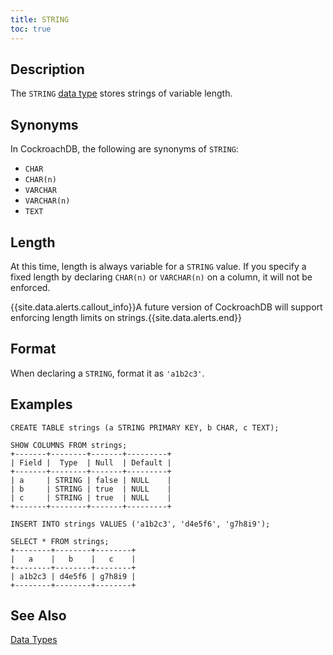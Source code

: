 ```yaml
---
title: STRING
toc: true
---
```


## Description

The `STRING` [data type](data-types.html) stores strings of variable length. 

## Synonyms 

In CockroachDB, the following are synonyms of `STRING`: 

- `CHAR` 
- `CHAR(n)` 
- `VARCHAR`
- `VARCHAR(n)` 
- `TEXT`

## Length

At this time, length is always variable for a `STRING` value. If you specify a fixed length by declaring `CHAR(n)` or `VARCHAR(n)` on a column, it will not be enforced.

{{site.data.alerts.callout_info}}A future version of CockroachDB will support enforcing length limits on strings.{{site.data.alerts.end}}

## Format

When declaring a `STRING`, format it as `'a1b2c3'`.

## Examples

~~~
CREATE TABLE strings (a STRING PRIMARY KEY, b CHAR, c TEXT);

SHOW COLUMNS FROM strings;
+-------+--------+-------+---------+
| Field |  Type  | Null  | Default |
+-------+--------+-------+---------+
| a     | STRING | false | NULL    |
| b     | STRING | true  | NULL    |
| c     | STRING | true  | NULL    |
+-------+--------+-------+---------+

INSERT INTO strings VALUES ('a1b2c3', 'd4e5f6', 'g7h8i9');

SELECT * FROM strings;
+--------+--------+--------+
|   a    |   b    |   c    |
+--------+--------+--------+
| a1b2c3 | d4e5f6 | g7h8i9 |
+--------+--------+--------+
~~~

## See Also

[Data Types](data-types.html)